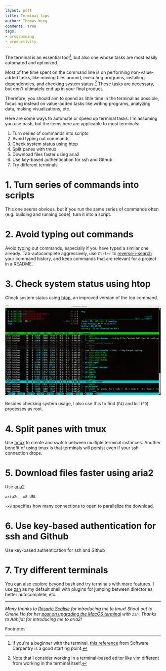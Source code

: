 ```yaml
---
layout: post
title: Terminal tips
author: Thomas Weng
comments: true
tags:
- programming
- productivity
---
```


The terminal is an essential tool[^1], but also one whose tasks are most easily automated and optimized.

Most of the time spent on the command line is on performing non-value-added tasks, like moving files around, executing programs, installing dependencies, and checking system status.[^2]
These tasks are necessary, but don't ultimately end up in your final product.

Therefore, you should aim to spend as little time in the terminal as possible, focusing instead on value-added tasks like writing programs, analyzing data, making visualizations, etc.

Here are some ways to automate or speed up terminal tasks. I'm assuming you use bash, but the items here are applicable to most terminals: 
1. Turn series of commands into scripts
2. Avoid typing out commands
3. Check system status using htop
4. Split panes with tmux
5. Download files faster using aria2
6. Use key-based authentication for ssh and Github
7. Try different terminals

# 1. Turn series of commands into scripts

This one seems obvious, but if you run the same series of commands often (e.g. building and running code), turn it into a script.

# 2. Avoid typing out commands

Avoid typing out commands, especially if you have typed a similar one already. Tab-autocomplete aggressively, use `Ctrl+r` to [reverse-i-search](https://lifehacker.com/ctrl-r-to-search-and-other-terminal-history-tricks-278888) your command history, and keep commands that are relevant for a project in a README.

# 3. Check system status using htop

Check system status using [htop](https://hisham.hm/htop/), an improved version of the top command. 

![](../assets/19-08-27_1.png)

Besides checking system usage, I also use this to find (`F4`) and kill (`F9`) processes as root.

# 4. Split panes with tmux

Use [tmux](https://github.com/tmux/tmux/wiki) to create and switch between multiple terminal instances. Another benefit of using tmux is that terminals will persist even if your ssh connection drops.



# 5. Download files faster using aria2

Use [aria2](https://aria2.github.io/)

`aria2c -x8 URL`

`-x8` specifies how many connections to open to parallelize the download.

# 6. Use key-based authentication for ssh and Github

Use key-based authentication for ssh and Github

# 7. Try different terminals

You can also explore beyond bash and try terminals with more features. I use [zsh](https://ohmyz.sh/) as my default shell with plugins for jumping between directories, better autocomplete, etc.

--- 

_Many thanks to [Rosario Scalise](https://personalrobotics.cs.washington.edu/people/) for introducing me to tmux! Shout out to Cherie Ho for her [post on upgrading the MacOS terminal](https://www.cherieho.com/2018-11-24-upgrade-terminal/) with `zsh`. Thanks to Abhijat for introducing me to aria2!_

Footnotes
 
[^1]: If you're a beginner with the terminal, [this reference](https://swcarpentry.github.io/shell-novice/reference/) from Software Carpentry is a good starting point. 
[^2]: Note that I consider working in a terminal-based editor like vim different from working in the terminal itself.